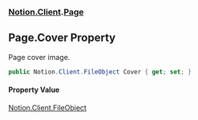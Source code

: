 ### [Notion.Client](Notion.Client.md 'Notion.Client').[Page](Notion.Client.Page.md 'Notion.Client.Page')

## Page.Cover Property

Page cover image.

```csharp
public Notion.Client.FileObject Cover { get; set; }
```

#### Property Value
[Notion.Client.FileObject](https://docs.microsoft.com/en-us/dotnet/api/Notion.Client.FileObject 'Notion.Client.FileObject')
